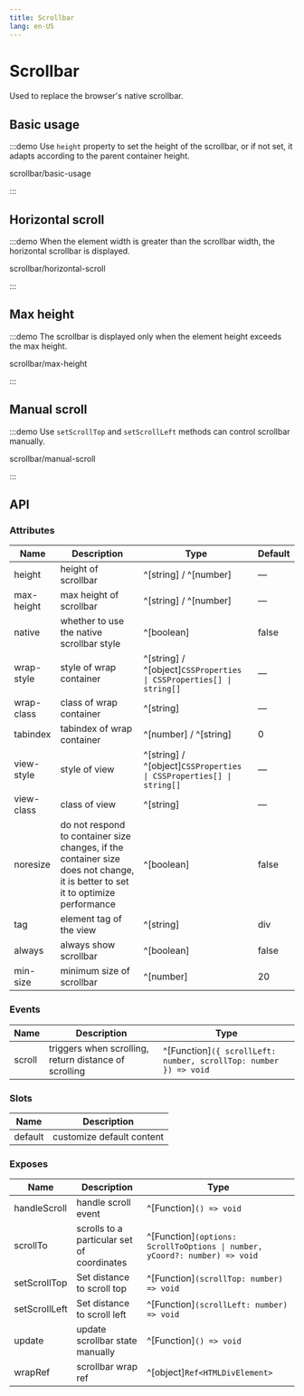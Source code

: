 ```yaml
---
title: Scrollbar
lang: en-US
---
```


# Scrollbar

Used to replace the browser's native scrollbar.

## Basic usage

:::demo Use `height` property to set the height of the scrollbar, or if not set, it adapts according to the parent container height.

scrollbar/basic-usage

:::

## Horizontal scroll

:::demo When the element width is greater than the scrollbar width, the horizontal scrollbar is displayed.

scrollbar/horizontal-scroll

:::

## Max height

:::demo The scrollbar is displayed only when the element height exceeds the max height.

scrollbar/max-height

:::

## Manual scroll

:::demo Use `setScrollTop` and `setScrollLeft` methods can control scrollbar manually.

scrollbar/manual-scroll

:::

## API

### Attributes

| Name       | Description                                                                                                                     | Type                                                                | Default |
| ---------- | ------------------------------------------------------------------------------------------------------------------------------- | ------------------------------------------------------------------- | ------- |
| height     | height of scrollbar                                                                                                             | ^[string] / ^[number]                                               | —       |
| max-height | max height of scrollbar                                                                                                         | ^[string] / ^[number]                                               | —       |
| native     | whether to use the native scrollbar style                                                                                       | ^[boolean]                                                          | false   |
| wrap-style | style of wrap container                                                                                                         | ^[string] / ^[object]`CSSProperties \| CSSProperties[] \| string[]` | —       |
| wrap-class | class of wrap container                                                                                                         | ^[string]                                                           | —       |
| tabindex   | tabindex of wrap container                                                                                                      | ^[number] / ^[string]                                               | 0       |
| view-style | style of view                                                                                                                   | ^[string] / ^[object]`CSSProperties \| CSSProperties[] \| string[]` | —       |
| view-class | class of view                                                                                                                   | ^[string]                                                           | —       |
| noresize   | do not respond to container size changes, if the container size does not change, it is better to set it to optimize performance | ^[boolean]                                                          | false   |
| tag        | element tag of the view                                                                                                         | ^[string]                                                           | div     |
| always     | always show scrollbar                                                                                                           | ^[boolean]                                                          | false   |
| min-size   | minimum size of scrollbar                                                                                                       | ^[number]                                                           | 20      |

### Events

| Name   | Description                                           | Type                                                             |
| ------ | ----------------------------------------------------- | ---------------------------------------------------------------- |
| scroll | triggers when scrolling, return distance of scrolling | ^[Function]`({ scrollLeft: number, scrollTop: number }) => void` |

### Slots

| Name    | Description               |
| ------- | ------------------------- |
| default | customize default content |

### Exposes

| Name          | Description                                | Type                                                                       |
| ------------- | ------------------------------------------ | -------------------------------------------------------------------------- |
| handleScroll  | handle scroll event                        | ^[Function]`() => void`                                                    |
| scrollTo      | scrolls to a particular set of coordinates | ^[Function]`(options: ScrollToOptions \| number, yCoord?: number) => void` |
| setScrollTop  | Set distance to scroll top                 | ^[Function]`(scrollTop: number) => void`                                   |
| setScrollLeft | Set distance to scroll left                | ^[Function]`(scrollLeft: number) => void`                                  |
| update        | update scrollbar state manually            | ^[Function]`() => void`                                                    |
| wrapRef       | scrollbar wrap ref                         | ^[object]`Ref<HTMLDivElement>`                                             |
